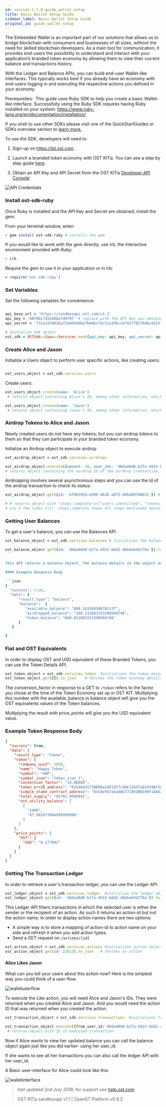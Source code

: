 ```yaml
---
id: version-1.1.0-guide_wallet_setup
title: Basic Wallet Setup Guide
sidebar_label: Basic Wallet Setup Guide
original_id: guide_wallet_setup
---
```


The Embedded Wallet is an important part of our solutions that allows us to bridge blockchain with consumers and businesses of all sizes, without the need for skilled blockchain developers. As a main tool for communication, it provides end-users the possibility to understand and interact with your application’s branded token economy by allowing them to view their current balance and transactions history.

With the Ledger and Balance APIs, you can build end-user Wallet-like interfaces. This typically works best if you already have an economy with end-users logging in and executing the respective actions you defined in your economy.

Prerequisites: 
This guide uses Ruby SDK to help you create a basic Wallet-like interface. Successfully using the Ruby SDK requires having Ruby installed on your system: [<u>https://www.ruby-lang.org/en/documentation/installation/</u>](https://www.ruby-lang.org/en/documentation/installation/)

If you wish to use other SDKs please visit one of the QuickStartGuides or SDKs overview section to [<u>learn more</u>.](/docs/sdks_overview.html)

To use the SDK, developers will need to:

1. Sign-up on [<u>https://kit.ost.com</u>](https://kit.ost.com).

2. Launch a branded token economy with OST KIT⍺. You can see a step by step guide [<u>here</u>](/docs/kit_overview.html).

3. Obtain an API Key and API Secret from the OST KIT⍺ [<u>Developer API Console</u>](https://kit.ost.com/developer-api-console):

![API Credentials](assets/Developer_section.jpg)

### Install ost-sdk-ruby

Once Ruby is installed and the API Key and Secret are obtained, install the gem.

From your terminal window, enter:

```bash
> gem install ost-sdk-ruby # installs the gem
```

If you would like to work with the gem directly, use irb, the interactive environment provided with Ruby:

```bash
> irb
```

Require the gem to use it in your application or in irb:

```ruby
> require('ost-sdk-ruby')
```

### Set Variables

Set the following variables for convenience:

```ruby

api_base_url = 'https://sandboxapi.ost.com/v1.1'  
api_key = '6078017455d8be7d9f07' # replace with the API Key you obtained earlier
api_secret = 'f32a333d82ba73a9db406afb4dbcfdc51cd36ccb742770276d6c4155783ca8d0' # replace with the API Secret you obtained earlier

# Initialize SDK object
ost_sdk = OSTSdk::Saas::Services.new({api_key: api_key, api_secret: api_secret, api_base_url: api_base_url})

```

### Create Alice and Jason

Initialize a Users object to perform user specific actions, like creating users:

```ruby

ost_users_object = ost_sdk.services.users

```

Create users:

```ruby
ost_users_object.create(name: 'Alice')
 # returns object containing Alice's ID, among other information, which you will need later

ost_users_object.create(name: 'Jason')
 # returns object containing Jason's ID, among other information, which you will need later
```

### Airdrop Tokens to Alice and Jason

Newly created users do not have any tokens; but you can airdrop tokens to them so that they can participate in your branded token economy.


Initialize an Airdrop object to execute airdrop

```ruby
ost_airdrop_object = ost_sdk.services.airdrops
```

```ruby
ost_airdrop_object.execute({amount: 10, user_ids: 'd66a40d0-b2fa-4915-b6d2-46bbe644278a, df7153f1-c1cf-4ae2-b980-f04df1e68bb3'})  # airdrops 10 branded tokens to two users whoes IDs have been specified.
# returns object containing the airdrop ID of the airdrop transaction, among other information, which you will need later
```

Airdropping involves several asynchronous steps and you can use the Id of the airdrop transaction to check its status:

```ruby
ost_airdrop_object.get({id: 'ef98395d-e999-463b-a875-84bdd0740b31'}) # actual airdrop ID will differ

# # returns object with "steps_complete"=>["users_identified", "tokens_transfered", "contract_approved", "allocation_done"]
# try a few times till  steps_complete shows all steps mentioned above.
```

### Getting User Balances
To get a user's balance, you can use the Balances API.

```ruby
ost_balance_object = ost_sdk.services.balances # initializes the balance object

ost_balance_object.get({id: 'd66a40d0-b2fa-4915-b6d2-46bbe644278a'}).to_json   # Fetch the user's balance
``` 

This API returns a balance object. The balance details in the object are in (BT) your Branded Tokens. 

#### Example Response Body

```json
{
  "success": true,
  "data": {  
      "result_type": "balance",
      "balance":  {  
         "available_balance": "800.243366506781137",
         "airdropped_balance": "140.231683253390568746",
         "token_balance": "660.011683253390568746"
      }
   }

}
```

### Fiat and OST Equivalents
In order to display OST and USD equivalent of these Branded Tokens, you can use the Token Details API. 

```ruby
ost_token_object = ost_sdk.services.token  #initializes the token object
ost_token_object.get({}).to_json    # fetches the token economy details
```

The conversion_factor in response to a GET to `/token` refers to the factor you chose at the time of the Token Economy set up in OST KIT. Multiplying this number with the available_balance in balance object will give you the OST equivalents values of the Token balances. 

Multiplying the result with price_points will give you the USD equivalent value.

### Example Token Response Body
```json
{
  "success": true,
  "data": {
    "result_type": "token",
    "token": {
      "company_uuid": 1028,
      "name": "Happy Token",
      "symbol": "HAP",
      "symbol_icon": "token_icon_1",
      "conversion_factor": "14.86660",
      "token_erc20_address": "0x546d41730B98a24F2dCfcdbE15637aD1939Bf38b",
      "simple_stake_contract_address": "0x54eF67a54d8b77C091B6599F1A462Ec7b4dFc648",
      "total_supply": "92701.9999941",
      "ost_utility_balance": [
        [
          "1409",
          "87.982677084999999996"
        ]
      ]
    },
    "price_points": {
      "OST": {
        "USD": "0.177892"
      }
    }
  }
}
```


### Getting The Transaction Ledger
In order to retrieve a user's transaction ledger, you can use the Ledger API. 

```ruby
ost_ledger_object = ost_sdk.services.ledger  #initialize the ledger object 
ost_ledger_object.get({id: 'd66a40d0-b2fa-4915-b6d2-46bbe644278a'}).to_json  # Get all the transactions a particular user did in the economy.
```

This Ledger API filters transactions in which the selected user is either the sender or the recipient of an action. As such it returns an action-id but not the action name. In order to display action names there are two options:
*  A simple way is to store a mapping of action-id to action name on your side and refresh it when you add action     types.
*  Send a GET request on `/actions/{id}` 

```ruby
ost_action_object = ost_sdk.services.actions #initializes action object
ost_action_object.get(id: 22613).to_json   # fetches an action
```

#### Alice Likes Jason
What can you tell your users about this action now? Here is the simplest way you could think of a user-flow. 

![walletuserflow](assets/WalletFlow.jpg)


To execute the Like action, you will need Alice and Jason's IDs. They were returned when you created Alice and Jason.  And you would need the action ID that was returned when you created the action. 

```ruby
ost_transaction_object = ost_sdk.services.transactions  #initializes transaction module.

ost_transaction_object.execute({from_user_id:'d66a40d0-b2fa-4915-b6d2-46bbe644278a', to_user_id:'df7153f1-c1cf-4ae2-b980-f04df1e68bb3', action_id:'22613'})
 # returns object with ID of executed transaction
```

Now if Alice wants to view her updated balance you can call the balance object again just like you did earlier- using her user_id. 

If she wants to see all her transactions you can also call the ledger API with her user_id. 

A Basic user-interface for Alice could look like this: 

![walletinterface](assets/WalletInterface.jpg)



>_last updated 2nd July 2018_; for support see [<u>help.ost.com</u>](https://help.ost.com)
>
> OST KIT⍺ sandboxapi v1.1 | OpenST Platform v0.9.2
